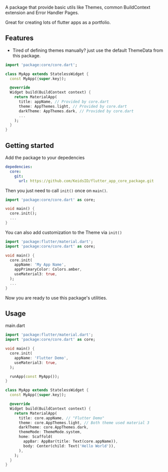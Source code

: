 <!--
This README describes the package. If you publish this package to pub.dev,
this README's contents appear on the landing page for your package.

For information about how to write a good package README, see the guide for
[writing package pages](https://dart.dev/guides/libraries/writing-package-pages).

For general information about developing packages, see the Dart guide for
[creating packages](https://dart.dev/guides/libraries/create-library-packages)
and the Flutter guide for
[developing packages and plugins](https://flutter.dev/developing-packages).
-->

A package that provide basic utils like Themes, common BuildContext extension and Error Handler Pages.

Great for creating lots of flutter apps as a portfolio.

## Features

- Tired of defining themes manually? just use the default ThemeData from this package.

```dart
import 'package:core/core.dart';

class MyApp extends StatelessWidget {
  const MyApp({super.key});

  @override
  Widget build(BuildContext context) {
    return MaterialApp(
      title: appName, // Provided by core.dart
      theme: AppThemes.light, // Provided by core.dart
      darkTheme: AppThemes.dark, // Provided by core.dart
      ...
    );
  }
}
```

## Getting started

Add the package to your depedencies
```yaml
depedencies:
  core:
    git:
      url: https://github.com/KeidsID/flutter_app_core_package.git
```

Then you just need to call `init()` once on `main()`.

```dart
import 'package:core/core.dart' as core;

void main() {
  core.init();
  ...
}
```

You can also add customization to the Theme via `init()`

```dart
import 'package:flutter/material.dart';
import 'package:core/core.dart' as core;

void main() {
  core.init(
    appName: 'My App Name',
    appPrimaryColor: Colors.amber,
    useMaterial3: true,
  );
  ...
}
```

Now you are ready to use this package's utilities.

## Usage

main.dart

```dart
import 'package:flutter/material.dart';
import 'package:core/core.dart' as core;

void main() {
  core.init(
    appName: 'Flutter Demo',
    useMaterial3: true,
  );

  runApp(const MyApp());
}

class MyApp extends StatelessWidget {
  const MyApp({super.key});

  @override
  Widget build(BuildContext context) {
    return MaterialApp(
      title: core.appName, // "Flutter Demo"
      theme: core.AppThemes.light, // Both theme used material 3
      darkTheme: core.AppThemes.dark,
      themeMode: ThemeMode.system,
      home: Scaffold(
        appBar: AppBar(title: Text(core.appName)),
        body: Center(child: Text('Hello World')),
      ),
    );
  }
}
```

<!--
## Additional information

TODO: Tell users more about the package: where to find more information, how to
contribute to the package, how to file issues, what response they can expect
from the package authors, and more.
-->
